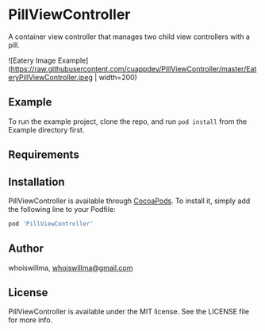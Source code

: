 # PillViewController

A container view controller that manages two child view controllers with a pill.

![Eatery Image Example](https://raw.githubusercontent.com/cuappdev/PillViewController/master/EateryPillViewController.jpeg | width=200)

## Example

To run the example project, clone the repo, and run `pod install` from the Example directory first.

## Requirements

## Installation

PillViewController is available through [CocoaPods](https://cocoapods.org). To install
it, simply add the following line to your Podfile:

```ruby
pod 'PillViewController'
```

## Author

whoiswillma, whoiswillma@gmail.com

## License

PillViewController is available under the MIT license. See the LICENSE file for more info.
